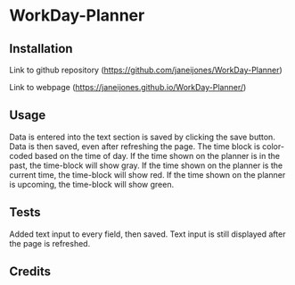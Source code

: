 # WorkDay-Planner

## Installation
Link to github repository
(https://github.com/janeijones/WorkDay-Planner)

Link to webpage
(https://janeijones.github.io/WorkDay-Planner/)

## Usage

Data is entered into the text section is saved by clicking the save button. Data is then saved, even after refreshing the page. The time block is color-coded based on the time of day. If the time shown on the planner is in the past, the time-block will show gray. If the time shown on the planner is the current time, the time-block will show red. If the time shown on the planner is upcoming, the time-block will show green. 

## Tests

Added text input to every field, then saved. Text input is still displayed after the page is refreshed.

## Credits
